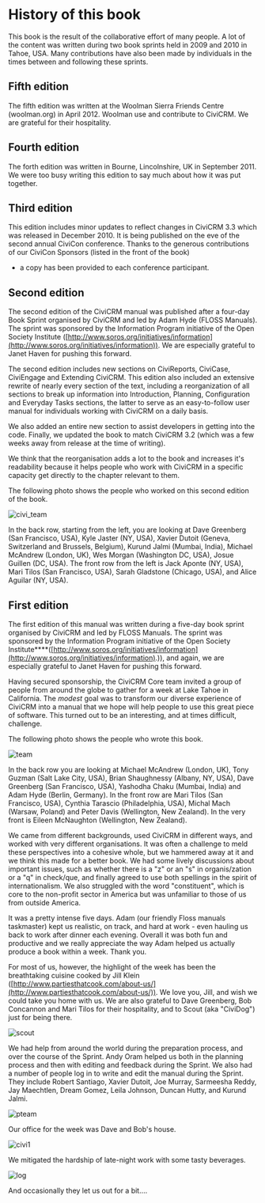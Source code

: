 History of this book
====================

This book is the result of the collaborative effort of many people. A
lot of the content was written during two book sprints held in 2009 and
2010 in Tahoe, USA. Many contributions have also been made by
individuals in the times between and following these sprints.

Fifth edition
-------------

The fifth edition was written at the Woolman Sierra Friends Centre
(woolman.org) in April 2012. Woolman use and contribute to CiviCRM. We
are grateful for their hospitality.

Fourth edition
---------------

The forth edition was written in Bourne, Lincolnshire, UK in September
2011. We were too busy writing this edition to say much about how it was
put together.

Third edition
-------------

This edition includes minor updates to reflect changes in CiviCRM 3.3
which was released in December 2010. It is being published on the eve of
the second annual CiviCon conference. Thanks to the generous
contributions of our CiviCon Sponsors (listed in the front of the book)
- a copy has been provided to each conference participant.

Second edition
--------------

The second edition of the CiviCRM manual was published after a four-day
Book Sprint organised by CiviCRM and led by Adam Hyde (FLOSS Manuals).
The sprint was sponsored by the Information Program initiative of the
Open Society Institute
([http://www.soros.org/initiatives/information](http://www.soros.org/initiatives/information)).
We are especially grateful to Janet Haven for pushing this forward.

The second edition includes new sections on CiviReports, CiviCase,
CiviEngage and Extending CiviCRM. This edition also included an
extensive rewrite of nearly every section of the text, including a
reorganization of all sections to break up information into
Introduction, Planning, Configuration and Everyday Tasks sections, the
latter to serve as an easy-to-follow user manual for individuals working
with CiviCRM on a daily basis.

We also added an entire new section to assist developers in getting into
the code. Finally, we updated the book to match CiviCRM 3.2 (which was a
few weeks away from release at the time of writing).

We think that the reorganisation adds a lot to the book and increases
it's readability because it helps people who work with CiviCRM in a
specific capacity get directly to the chapter relevant to them.

The following photo shows the people who worked on this second edition
of the book.

![civi_team](/images/CiviCRM_update-CiviCore-civi_team-en.jpg "civi_team")

In the back row, starting from the left, you are looking at Dave
Greenberg (San Francisco, USA), Kyle Jaster (NY, USA), Xavier Dutoit
(Geneva, Switzerland and Brussels, Belgium), Kurund Jalmi (Mumbai,
India), Michael McAndrew (London, UK), Wes Morgan (Washington DC, USA),
Josue Guillen (DC, USA). The front row from the left is Jack Aponte (NY,
USA), Mari Tilos (San Francisco, USA), Sarah Gladstone (Chicago, USA),
and Alice Aguilar (NY, USA).

First edition
-------------

The first edition of this manual was written during a five-day book
sprint organised by CiviCRM and led by FLOSS Manuals. The sprint was
sponsored by the Information Program initiative of the Open Society
Institute****([http://www.soros.org/initiatives/information](http://www.soros.org/initiatives/information).)),
and again, we are especially grateful to Janet Haven for pushing this
forward.

Having secured sponsorship, the CiviCRM Core team invited a group of
people from around the globe to gather for a week at Lake Tahoe in
California. The *modest* goal was to transform our diverse experience of
CiviCRM into a manual that we hope will help people to use this great
piece of software. This turned out to be an interesting, and at times
difficult, challenge.

The following photo shows the people who wrote this book. 
 
![team](/images/Blog-CiviCRM-team-en.png "team")

In the back row you are looking at Michael McAndrew (London, UK), Tony
Guzman (Salt Lake City, USA), Brian Shaughnessy (Albany, NY, USA), Dave
Greenberg (San Francisco, USA), Yashodha Chaku (Mumbai, India) and Adam
Hyde (Berlin, Germany). In the front row are Mari Tilos (San Francisco,
USA), Cynthia Tarascio (Philadelphia, USA), Michal Mach (Warsaw, Poland)
and Peter Davis (Wellington, New Zealand). In the very front is Eileen
McNaughton (Wellington, New Zealand).

We came from different backgrounds, used CiviCRM in different ways, and
worked with very different organisations. It was often a challenge to
meld these perspectives into a cohesive whole, but we hammered away at
it and we think this made for a better book. We had some lively
discussions about important issues, such as whether there is a "z" or an
"s" in organis/zation or a "q" in check/que, and finally agreed to use
both spellings in the spirit of internationalism. We also struggled with
the word "constituent", which is core to the non-profit sector in
America but was unfamiliar to those of us from outside America.

It was a pretty intense five days. Adam (our friendly Floss manuals
taskmaster) kept us realistic, on track, and hard at work - even hauling
us back to work after dinner each evening. Overall it was both fun and
productive and we really appreciate the way Adam helped us actually
produce a book within a week. Thank you.

For most of us, however, the highlight of the week has been the
breathtaking cuisine cooked by Jill Klein
([http://www.partiesthatcook.com/about-us/](http://www.partiesthatcook.com/about-us/)).
We love you, Jill, and wish we could take you home with us. We are also
grateful to Dave Greenberg, Bob Concannon and Mari Tilos for their
hospitality, and to Scout (aka "CiviDog") just for being there.

![scout](/images/CiviCRM-scout-en.jpg "scout")

We had help from around the world during the preparation process, and
over the course of the Sprint. Andy Oram helped us both in the planning
process and then with editing and feedback during the Sprint. We also
had a number of people log in to write and edit the manual during the
Sprint. They include Robert Santiago, Xavier Dutoit, Joe Murray,
Sarmeesha Reddy, Jay Maechtlen, Dream Gomez, Leila Johnson, Duncan
Hutty, and Kurund Jalmi.

![pteam](/images/Blog-CiviCRM-pteam-en.png "pteam")

Our office for the week was Dave and Bob's house.

![civi1](/images/Blog-CiviCRM-civi1-en.png "civi1")

We mitigated the hardship of late-night work with some tasty beverages.

![log](/images/Blog-CiviCRM-log-en.png "log")

And occasionally they let us out for a bit....
